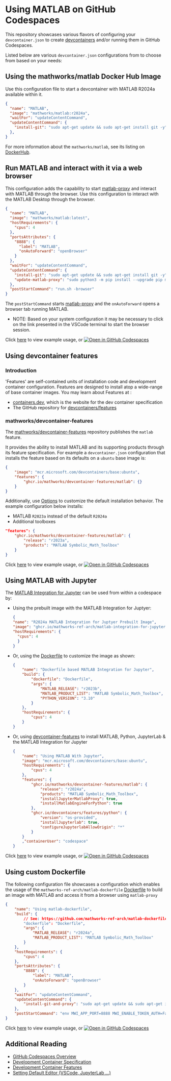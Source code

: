 # Using MATLAB on GitHub Codespaces

This repository showcases various flavors of configuring your `devcontainer.json` to create [devcontainers](https://containers.dev/) and/or running them in GitHub Codespaces.

Listed below are various `devcontainer.json` configurations from to choose from based on your needs:

## Using the mathworks/matlab Docker Hub Image

Use this configuration file to start a devcontainer with MATLAB R2024a available within it.

```json
{
  "name": "MATLAB",
  "image": "mathworks/matlab:r2024a",
  "waitFor": "updateContentCommand",
  "updateContentCommand": {
    "install-git": "sudo apt-get update && sudo apt-get install git -y",
  },
}
```

For more information about the `mathworks/matlab`, see its listing on [DockerHub](https://hub.docker.com/r/mathworks/matlab).

## Run MATLAB and interact with it via a web browser

This configuration adds the capability to start [matlab-proxy](https://github.com/mathworks/matlab-proxy) and interact with MATLAB through the browser.
Use this configuration to interact with the MATLAB Desktop through the browser.

```json
{
  "name": "MATLAB",
  "image": "mathworks/matlab:latest",
  "hostRequirements": {
    "cpus": 4
  },
  "portsAttributes": {
    "8888": {
      "label": "MATLAB",
      "onAutoForward": "openBrowser"
    }
  },
  "waitFor": "updateContentCommand",
  "updateContentCommand": {
    "install-git": "sudo apt-get update && sudo apt-get install git -y",
    "update-matlab-proxy": "sudo python3 -m pip install --upgrade pip matlab-proxy"
  },
  "postStartCommand": "run.sh -browser"
}
```

The `postStartCommand` starts [matlab-proxy](https://github.com/mathworks/matlab-proxy) and the `onAutoForward` opens a browser tab running MATLAB.

* NOTE: Based on your system configuration it may be necessary to click on the link presented in the VSCode terminal to start the browser session.

Click [here](./.devcontainer/devcontainer.json) to view example usage, or [![Open in GitHub Codespaces](https://github.com/codespaces/badge.svg)](https://github.com/codespaces/new/mathworks-ref-arch/matlab-codespaces?template=false&devcontainer_path=.devcontainer%2Fdevcontainer.json)

## Using devcontainer features

### Introduction
'Features' are self-contained units of installation code and development container configuration. Features are designed to install atop a wide-range of base container images.
You may learn about Features at :
* [containers.dev](containers.dev), which is the website for the dev container specification
* The GitHub repository for [devcontainers/features](https://github.com/devcontainers/features)

### mathworks/devcontainer-features

The [mathworks/devcontainer-features](https://github.com/mathworks/devcontainer-features) repository publishes the `matlab` feature.

It provides the ability to install MATLAB and its supporting products through its feature specification.
For example a `devcontainer.json` configuration that installs the feature based on its defaults on a `ubuntu` base image is:
```json
{
    "image": "mcr.microsoft.com/devcontainers/base:ubuntu",
    "features": {
        "ghcr.io/mathworks/devcontainer-features/matlab": {}
    }
}
```

Additionally, use [Options](https://github.com/mathworks/devcontainer-features/tree/main/src/matlab#options) to customize the default installation behavior.
The example configuration below installs:
* MATLAB `R2023a` instead of the default `R2024a`
* Additional toolboxes

```json
"features": {
    "ghcr.io/mathworks/devcontainer-features/matlab": {
        "release": "r2023a",
        "products": "MATLAB Symbolic_Math_Toolbox"
    }
}
```

Click [here](./.devcontainer/using-devcontainer-feature/) to view example usage, or [![Open in GitHub Codespaces](https://github.com/codespaces/badge.svg)](https://github.com/codespaces/new/mathworks-ref-arch/matlab-codespaces?template=false&devcontainer_path=.devcontainer%2Fusing-devcontainer-feature%2Fdevcontainer.json)

## Using MATLAB with Jupyter

The [MATLAB Integration for Jupyter](https://github.com/mathworks-ref-arch/matlab-integration-for-juptyer) can be used from within a codespace by:
* Using the prebuilt image with the MATLAB Integration for Juptyer:
  ```json
  {
  "name": "R2024a MATLAB Integration for Juptyer Prebuilt Image",
  "image": "ghcr.io/mathworks-ref-arch/matlab-integration-for-jupyter/jupyter-matlab-notebook:r2024a",
  "hostRequirements": {
    "cpus": 4
    }
  }
  ```

* Or, using the [Dockerfile]() to customize the image as shown:
  ```json
  {
      "name": "Dockerfile based MATLAB Integration for Jupyter",
      "build": {
          "dockerfile": "Dockerfile",
          "args": {
              "MATLAB_RELEASE": "r2023b",
              "MATLAB_PRODUCT_LIST": "MATLAB Symbolic_Math_Toolbox",
              "PYTHON_VERSION": "3.10"
          }
      },
      "hostRequirements": {
          "cpus": 4
      }
  }
  ```

* Or, using [devcontainer-features](https://github.com/mathworks/devcontainer-features/tree/main/src/matlab) to install MATLAB, Python, JupyterLab & the MATLAB Integration for Jupyter
  ```json
  {
      "name": "Using MATLAB With Jupyter",
      "image": "mcr.microsoft.com/devcontainers/base:ubuntu",
      "hostRequirements": {
          "cpus": 4
      },
      "features": {
          "ghcr.io/mathworks/devcontainer-features/matlab": {
              "release": "r2024a",
              "products": "MATLAB Symbolic_Math_Toolbox",
              "installJupyterMatlabProxy": true,
              "installMatlabEngineForPython": true
          },
          "ghcr.io/devcontainers/features/python": {
              "version": "os-provided",
              "installJupyterlab": true,
              "configureJupyterlabAllowOrigin": "*"
          }
      }
      ,"containerUser": "codespace"
  }
  ```

Click [here](./.devcontainer/using-matlab-with-jupyter/) to view example usage, or [![Open in GitHub Codespaces](https://github.com/codespaces/badge.svg)](https://github.com/codespaces/new/mathworks-ref-arch/matlab-codespaces?template=false&devcontainer_path=.devcontainer%2Fusing-matlab-with-jupyter%2Fdevcontainer.json)

## Using custom Dockerfile

The following configuration file showcases a configuration which enables the usage of the `mathworks-ref-arch/matlab-dockerfile` [Dockerfile]() to build an image with MATLAB and access it from a browser using `matlab-proxy`

```json
{
    "name": "Using matlab-dockerfile",
    "build": {
        // See: https://github.com/mathworks-ref-arch/matlab-dockerfile
        "dockerfile": "Dockerfile",
        "args": {
            "MATLAB_RELEASE": "r2024a",
            "MATLAB_PRODUCT_LIST": "MATLAB Symbolic_Math_Toolbox"
        }
    },
    "hostRequirements": {
        "cpus": 4
    },
    "portsAttributes": {
        "8888": {
            "label": "MATLAB",
            "onAutoForward": "openBrowser"
        }
    },
    "waitFor": "updateContentCommand",
    "updateContentCommand": {
        "install-git-and-proxy": "sudo apt-get update && sudo apt-get install --no-install-recommends -y git python3 python3-pip xvfb && sudo python3 -m pip install --upgrade matlab-proxy"
    },
    "postStartCommand": "env MWI_APP_PORT=8888 MWI_ENABLE_TOKEN_AUTH=False matlab-proxy-app"
}
```
Click [here](./.devcontainer/using-matlab-dockerfile/) to view example usage, or 
[![Open in GitHub Codespaces](https://github.com/codespaces/badge.svg)](https://github.com/codespaces/new/mathworks-ref-arch/matlab-codespaces?template=false&devcontainer_path=.devcontainer%2Fusing-matlab-dockerfile%2Fdevcontainer.json)

## Additional Reading

* [GitHub Codespaces Overview](https://docs.github.com/en/codespaces/overview)
* [Development Container Specification](https://containers.dev/implementors/spec/)
* [Development Container Features](https://github.com/devcontainers/features/)
* [Setting Default Editor (VSCode, JupyterLab ...)](https://docs.github.com/en/codespaces/setting-your-user-preferences/setting-your-default-editor-for-github-codespaces)